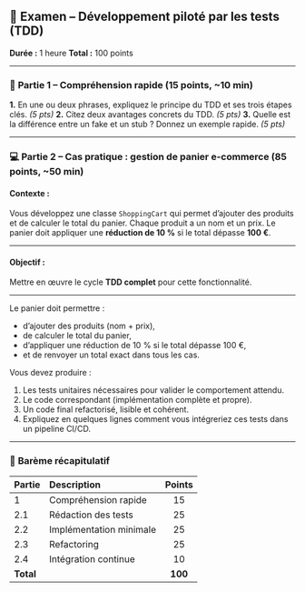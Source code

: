 
## 🧩 **Examen – Développement piloté par les tests (TDD)**

**Durée :** 1 heure
**Total :** 100 points

---

### 🧠 **Partie 1 – Compréhension rapide (15 points, ~10 min)**

**1.** En une ou deux phrases, expliquez le principe du TDD et ses trois étapes clés. *(5 pts)*
**2.** Citez deux avantages concrets du TDD. *(5 pts)*
**3.** Quelle est la différence entre un fake et un stub ? Donnez un exemple rapide. *(5 pts)*

---

### 💻 **Partie 2 – Cas pratique : gestion de panier e-commerce (85 points, ~50 min)**

#### **Contexte :**

Vous développez une classe `ShoppingCart` qui permet d’ajouter des produits et de calculer le total du panier.
Chaque produit a un nom et un prix. Le panier doit appliquer une **réduction de 10 %** si le total dépasse **100 €**.

---

#### **Objectif :**

Mettre en œuvre le cycle **TDD complet** pour cette fonctionnalité.

---


Le panier doit permettre :

- d’ajouter des produits (nom + prix),
- de calculer le total du panier,
- d’appliquer une réduction de 10 % si le total dépasse 100 €,
- et de renvoyer un total exact dans tous les cas.

Vous devez produire :

1. Les tests unitaires nécessaires pour valider le comportement attendu.
2. Le code correspondant (implémentation complète et propre).
3. Un code final refactorisé, lisible et cohérent.
4. Expliquez en quelques lignes comment vous intégreriez ces tests dans un pipeline CI/CD.

---

### 🧾 **Barème récapitulatif**

| Partie    | Description             |  Points |
| :-------- | :---------------------- | :-----: |
| 1         | Compréhension rapide    |    15   |
| 2.1       | Rédaction des tests     |    25   |
| 2.2       | Implémentation minimale |    25   |
| 2.3       | Refactoring             |    25   |
| 2.4       | Intégration continue    |    10   |
| **Total** |                         | **100** |

